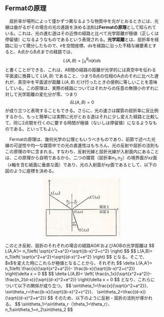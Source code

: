 
## Fermatの原理

　屈折率が場所によって僅かずつ異なるような物質中を光がとおるときには、光線は曲がるがその場合の光の進路を決める法則は**Fermatの原理**として知られている。これは、光の進む道はその近傍の経路と比べて光学距離が極値（正しくは停留値）になるようなものであるという表現される。**光学距離**とは、屈折率を経路に沿って積分したもので、$\bm{r}$を空間座標、$ds$を経路に沿った不精な線要素とすると、A点からB点までの経路では、
$$
    L(A,B)=\int_A^B n(\bm{r})ds
$$
と書くことができる、これは、AB間の経路の距離が光学的には真空中を伝わる平面波に換算して $L(A,B)$ であること、つまりB点の位相のA点のそれに比べた遅れが、真空中を平面波が距離 $L(A,B)$ だけ行ったときの億例に等しいことを意味している。この原理は、実際の経路についてはそれからの任意の無限小のずれに対して光学距離の変化分が零、つまり
$$
    \delta L(A,B)=0
$$
が成り立つと表現することもできる。さらに、光の速さは媒質の屈折率に反比例するから、もっと簡単には実際に光がとおる道はそれに少し変えた経路と比較して、同じ2点間を行くのに要する時間が極値（ないしは停留値）になるようなものである。といってもよい。

　Fermatの原理は、幾何光学の公理ともいうべきものであり、前節で述べた光線の可逆性や均一な媒質中での光の直進性はもちろん、光の反射や屈折の法則もこの原理の中に含まれる。すなわち、反射光線と屈折光線が入射面内にあることは、この原理から自明であるから、二つの媒質（屈折率$n_1,n_2$）の境界面が$xz$面（$x$軸を含む紙面に垂直な面）であり、光の入射面が$xy$面であるとして、以下の図のように座標を決める。
<p align="center">
    <img width="50%" src="images/fermat.png">
</p>
このとき反射、屈折のそれぞれの場合の経路AOA'およびAOBの光学距離は
$$
    L(A,A')=
    n_1\left(
        \sqrt{x^2+a^2}+\sqrt{(b-x)^2+c^2}
    \right)
$$
$$
    L(A,B)=
    n_1\left(
        \sqrt{x^2+a^2}+\sqrt{(d-x)^2+e^2}
    \right)
$$
となる。そこで、$x$を変えた時にこれらが極値となることから、それぞれ
$$
    \delta L(A,A')=
    n_1\left(
        \frac{x}{\sqrt{x^2+a^2}}-
        \frac{b-x}{\sqrt{(b-x)^2+c^2}}
    \right)\delta x = 0
$$
$$
    \delta L(A,B)=
    \left(
        \frac{n_1x}{\sqrt{x^2+a^2}}-
        \frac{n_2(d-x)}{\sqrt{(d-x)^2+e^2}}
    \right)\delta x = 0
$$
となり、これらについて以下の関係が成り立つ。
$$
    \sin\theta_1=\frac{x}{\sqrt{x^2+a^2}}、
    \sin\theta_r=\frac{b-x}{\sqrt{(b-x)^2+c^2}}、
    \sin\theta_2=\frac{(d-x)}{\sqrt{(d-x)^2+e^2}}
$$
そのため、以下のように反射・屈折の法則が導かれる。
$$
    \sin\theta_1=\sin\theta_r（\theta_1=\theta_r）、
    n_1\sin\theta_1=n_2\sin\theta_2
$$

